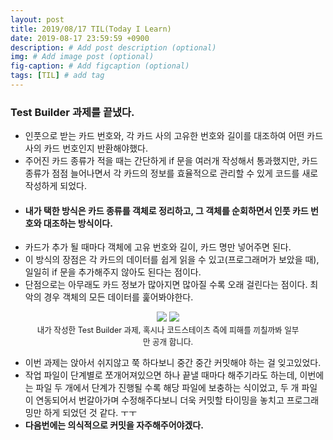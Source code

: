 ```yaml
---
layout: post
title: 2019/08/17 TIL(Today I Learn) 
date: 2019-08-17 23:59:59 +0900
description: # Add post description (optional)
img: # Add image post (optional)
fig-caption: # Add figcaption (optional)
tags: [TIL] # add tag
---
```


### Test Builder 과제를 끝냈다.
* 인풋으로 받는 카드 번호와, 각 카드 사의 고유한 번호와 길이를 대조하여 어떤 카드사의 카드 번호인지 반환해야했다.
* 주어진 카드 종류가 적을 때는 간단하게 if 문을 여러개 작성해서 통과했지만, 카드 종류가 점점 늘어나면서 각 카드의 정보를 효율적으로 관리할 수 있게 코드를 새로 작성하게 되었다.   
* #### 내가 택한 방식은 카드 종류를 객체로 정리하고, 그 객체를 순회하면서 인풋 카드 번호와 대조하는 방식이다.
* 카드가 추가 될 때마다 객체에 고유 번호와 길이, 카드 명만 넣어주면 된다.
* 이 방식의 장점은 각 카드의 데이터를 쉽게 읽을 수 있고(프로그래머가 보았을 때), 일일히 if 문을 추가해주지 않아도 된다는 점이다.
* 단점으로는 아무래도 카드 정보가 많아지면 많아질 수록 오래 걸린다는 점이다. 최악의 경우 객체의 모든 데이터를 훑어봐야한다.    
<figure style="text-align:center;">
 <img src="{{site.baseurl}}/assets/post_img/2019-08-17-1.png">
<img src="{{site.baseurl}}/assets/post_img/2019-08-17-2.png">
<figcaption style="text-align:center;font-size: 0.9em;">내가 작성한 Test Builder 과제, 혹시나 코드스테이츠 측에 피해를 끼칠까봐 일부만 공개 합니다.</figcaption>
</figure>

* 이번 과제는 앉아서 쉬지않고 쭉 하다보니 중간 중간 커밋해야 하는 걸 잊고있었다.
* 작업 파일이 단계별로 쪼개어져있으면 하나 끝낼 때마다 해주기라도 하는데, 이번에는 파일 두 개에서 단계가 진행될 수록 해당 파일에 보충하는 식이었고, 두 개 파일이 연동되어서 번갈아가며 수정해주다보니 더욱 커밋할 타이밍을 놓치고 프로그래밍만 하게 되었던 것 같다. ㅜㅜ
* **다음번에는 의식적으로 커밋을 자주해주어야겠다.**